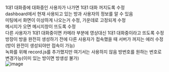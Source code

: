 1대1 대화중에 대화중인 사용자가 나가면 1대1 대화 꺼지도록 수정   
dashboard에서 현재 사용되고 있는 방과 사용자의 정보를 알 수 있음   
미팅에서 화면이 이상하게 나오는거 수정, 가운데로 고정되게 수정    
메시지가 오면 메시지창이 뜨도록 수정   
다른 사용자가 1대1 대화중이면 카메라 부분에 영상대신 1대1 대화중이라고 뜨도록 수정   
방장이 방을 완전히 생성하기 전에 다른 사용자가 접속했을 때 서버가 꺼지는 에러 수정(방이 완전이 생성되야만 접속이 가능)    
녹화를 위해 record.js를 추가했지만 여기서는 사용하지 않음
방번호를 원하는 번호로 변경가능(이미 있는 방이면 방생성 불가)   
![image](https://user-images.githubusercontent.com/49871871/128482139-8587ec80-bc24-4c6b-bfd4-7e1ad14714bd.png)

